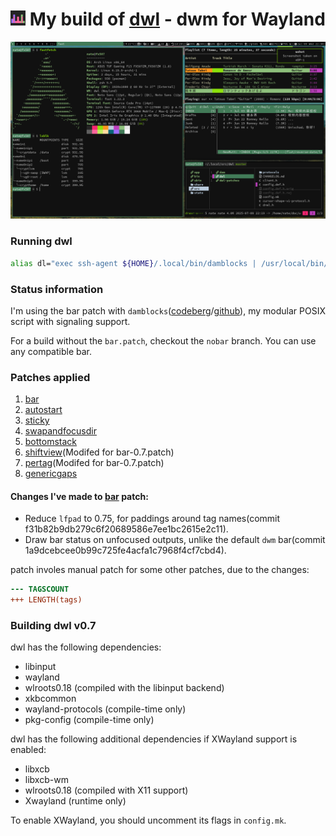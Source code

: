 # <img src="./misc/dwl-repo.png" width="24"/> My build of [dwl](https://codeberg.org/dwl/dwl) - dwm for Wayland


![](./misc/20250709_22h31m01s_grim.png)

### Running dwl
```sh
alias dl="exec ssh-agent ${HOME}/.local/bin/damblocks | /usr/local/bin/dwl"
```

### Status information
I'm using the bar patch with `damblocks`([codeberg](https://codeberg.org/unixchad/damblocks)/[github](https://github.com/gnuunixchad/damblocks)), my modular POSIX script with signaling support.

For a build without the `bar.patch`, checkout the `nobar` branch. You can use any compatible bar.

### Patches applied
1. [bar](https://codeberg.org/dwl/dwl-patches/patch/bar/bar-0.7.patch)
2. [autostart](https://codeberg.org/dwl/dwl-patches/patch/autostart/autostart-0.7.patch)
3. [sticky](https://codeberg.org/dwl/dwl-patches/patch/sticky/sticky.patch)
4. [swapandfocusdir](https://codeberg.org/dwl/dwl-patches/patch/swapandfocusdir/swapandfocusdir.patch)
5. [bottomstack](https://codeberg.org/dwl/dwl-patches/patch/bottomstack/bottomstack.patch)
6. [shiftview](https://codeberg.org/dwl/dwl-patches/patch/shiftview/shiftview.patch)(Modifed for bar-0.7.patch)
7. [pertag](https://codeberg.org/dwl/dwl-patches/patch/pertag/pertag.patch)(Modifed for bar-0.7.patch)
8. [genericgaps](https://codeberg.org/dwl/dwl-patches/patch/genericgaps/genericgaps-0.7.patch)

#### Changes I've made to [bar](https://codeberg.org/dwl/dwl-patches/patch/bar) patch:
- Reduce `lfpad` to 0.75, for paddings around tag names(commit f31b82b9db279c6f20689586e7ee1bc2615e2c11).
- Draw bar status on unfocused outputs, unlike the default `dwm` bar(commit 1a9dcebcee0b99c725fe4acfa1c7968f4cf7cbd4).

patch involes manual patch for some other patches, due to the changes:
```diff
--- TAGSCOUNT
+++ LENGTH(tags)
```


### Building dwl v0.7
dwl has the following dependencies:
- libinput
- wayland
- wlroots0.18 (compiled with the libinput backend)
- xkbcommon
- wayland-protocols (compile-time only)
- pkg-config (compile-time only)

dwl has the following additional dependencies if XWayland support is enabled:
- libxcb
- libxcb-wm
- wlroots0.18 (compiled with X11 support)
- Xwayland (runtime only)

To enable XWayland, you should uncomment its flags in `config.mk`.
